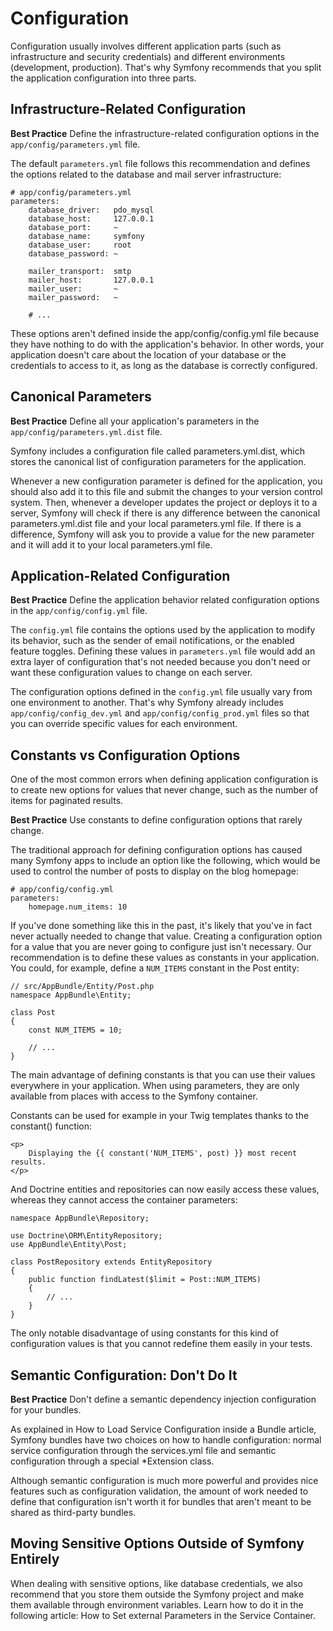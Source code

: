 # Configuration
Configuration usually involves different application parts (such as infrastructure and security credentials) and different environments (development, production). That's why Symfony recommends that you split the application configuration into three parts.

## Infrastructure-Related Configuration
**Best Practice**
Define the infrastructure-related configuration options in the `app/config/parameters.yml` file.

The default `parameters.yml` file follows this recommendation and defines the options related to the database and mail server infrastructure:

```
# app/config/parameters.yml
parameters:
    database_driver:   pdo_mysql
    database_host:     127.0.0.1
    database_port:     ~
    database_name:     symfony
    database_user:     root
    database_password: ~

    mailer_transport:  smtp
    mailer_host:       127.0.0.1
    mailer_user:       ~
    mailer_password:   ~

    # ...
```

These options aren't defined inside the app/config/config.yml file because they have nothing to do with the application's behavior. In other words, your application doesn't care about the location of your database or the credentials to access to it, as long as the database is correctly configured.

## Canonical Parameters
**Best Practice**
Define all your application's parameters in the `app/config/parameters.yml.dist` file.

Symfony includes a configuration file called parameters.yml.dist, which stores the canonical list of configuration parameters for the application.

Whenever a new configuration parameter is defined for the application, you should also add it to this file and submit the changes to your version control system. Then, whenever a developer updates the project or deploys it to a server, Symfony will check if there is any difference between the canonical parameters.yml.dist file and your local parameters.yml file. If there is a difference, Symfony will ask you to provide a value for the new parameter and it will add it to your local parameters.yml file.

## Application-Related Configuration
**Best Practice**
Define the application behavior related configuration options in the `app/config/config.yml` file.

The `config.yml` file contains the options used by the application to modify its behavior, such as the sender of email notifications, or the enabled feature toggles. Defining these values in `parameters.yml` file would add an extra layer of configuration that's not needed because you don't need or want these configuration values to change on each server.

The configuration options defined in the `config.yml` file usually vary from one environment to another. That's why Symfony already includes `app/config/config_dev.yml` and `app/config/config_prod.yml` files so that you can override specific values for each environment.

## Constants vs Configuration Options
One of the most common errors when defining application configuration is to create new options for values that never change, such as the number of items for paginated results.

**Best Practice**
Use constants to define configuration options that rarely change.

The traditional approach for defining configuration options has caused many Symfony apps to include an option like the following, which would be used to control the number of posts to display on the blog homepage:

```
# app/config/config.yml
parameters:
    homepage.num_items: 10
```

If you've done something like this in the past, it's likely that you've in fact never actually needed to change that value. Creating a configuration option for a value that you are never going to configure just isn't necessary. Our recommendation is to define these values as constants in your application. You could, for example, define a `NUM_ITEMS` constant in the Post entity:

```
// src/AppBundle/Entity/Post.php
namespace AppBundle\Entity;

class Post
{
    const NUM_ITEMS = 10;

    // ...
}
```

The main advantage of defining constants is that you can use their values everywhere in your application. When using parameters, they are only available from places with access to the Symfony container.

Constants can be used for example in your Twig templates thanks to the constant() function:

```
<p>
    Displaying the {{ constant('NUM_ITEMS', post) }} most recent results.
</p>
```

And Doctrine entities and repositories can now easily access these values, whereas they cannot access the container parameters:

```
namespace AppBundle\Repository;

use Doctrine\ORM\EntityRepository;
use AppBundle\Entity\Post;

class PostRepository extends EntityRepository
{
    public function findLatest($limit = Post::NUM_ITEMS)
    {
        // ...
    }
}
```

The only notable disadvantage of using constants for this kind of configuration values is that you cannot redefine them easily in your tests.

## Semantic Configuration: Don't Do It
**Best Practice**
Don't define a semantic dependency injection configuration for your bundles.

As explained in How to Load Service Configuration inside a Bundle article, Symfony bundles have two choices on how to handle configuration: normal service configuration through the services.yml file and semantic configuration through a special \*Extension class.

Although semantic configuration is much more powerful and provides nice features such as configuration validation, the amount of work needed to define that configuration isn't worth it for bundles that aren't meant to be shared as third-party bundles.

## Moving Sensitive Options Outside of Symfony Entirely
When dealing with sensitive options, like database credentials, we also recommend that you store them outside the Symfony project and make them available through environment variables. Learn how to do it in the following article: How to Set external Parameters in the Service Container.

